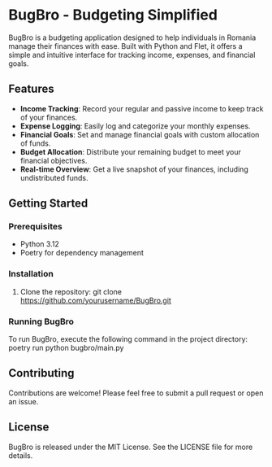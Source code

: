 # BugBro - Budgeting Simplified

BugBro is a budgeting application designed to help individuals in Romania manage their finances with ease. Built with Python and Flet, it offers a simple and intuitive interface for tracking income, expenses, and financial goals.

## Features

- **Income Tracking**: Record your regular and passive income to keep track of your finances.
- **Expense Logging**: Easily log and categorize your monthly expenses.
- **Financial Goals**: Set and manage financial goals with custom allocation of funds.
- **Budget Allocation**: Distribute your remaining budget to meet your financial objectives.
- **Real-time Overview**: Get a live snapshot of your finances, including undistributed funds.

## Getting Started

### Prerequisites

- Python 3.12
- Poetry for dependency management

### Installation

1. Clone the repository:
git clone https://github.com/yourusername/BugBro.git


### Running BugBro

To run BugBro, execute the following command in the project directory:
poetry run python bugbro/main.py


## Contributing

Contributions are welcome! Please feel free to submit a pull request or open an issue.

## License

BugBro is released under the MIT License. See the LICENSE file for more details.
